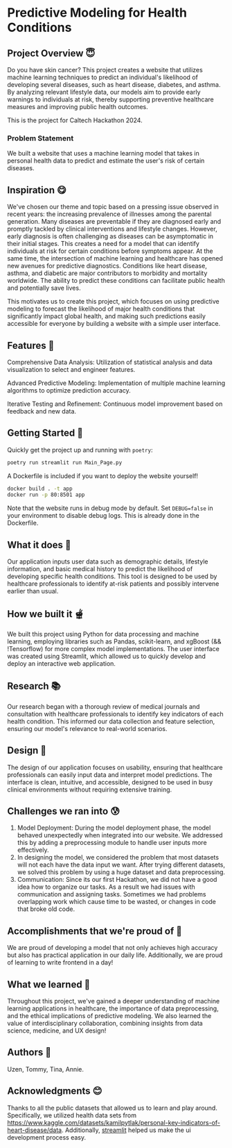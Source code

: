 # Predictive Modeling for Health Conditions
## Project Overview 😇
Do you have skin cancer? This project creates a website that utilizes machine learning techniques to predict an individual's likelihood of developing several diseases, such as heart disease, diabetes, and asthma. By analyzing relevant lifestyle data, our models aim to provide early warnings to individuals at risk, thereby supporting preventive healthcare measures and improving public health outcomes. 

This is the project for Caltech Hackathon 2024. 

### Problem Statement
We built a website that uses a machine learning model that takes in personal health data to predict and estimate the user's risk of certain diseases. 

## Inspiration 😋

We've chosen our theme and topic based on a pressing issue observed in recent years: the increasing prevalence of illnesses among the parental generation. Many diseases are preventable if they are diagnosed early and promptly tackled by clinical interventions and lifestyle changes. However, early diagnosis is often challenging as diseases can be asymptomatic in their initial stages. This creates a need for a model that can identify individuals at risk for certain conditions before symptoms appear. At the same time, the intersection of machine learning and healthcare has opened new avenues for predictive diagnostics. Conditions like heart disease, asthma, and diabetic are major contributors to morbidity and mortality worldwide. The ability to predict these conditions can facilitate public health and potentially save lives. 

This motivates us to create this project, which focuses on using predictive modeling to forecast the likelihood of major health conditions that significantly impact global health, and making such predictions easily accessible for everyone by building a website with a simple user interface.

## Features 🤩
Comprehensive Data Analysis: Utilization of statistical analysis and data visualization to select and engineer features. 

Advanced Predictive Modeling: Implementation of multiple machine learning algorithms to optimize prediction accuracy.

Iterative Testing and Refinement: Continuous model improvement based on feedback and new data.

## Getting Started 🫥
Quickly get the project up and running with `poetry`:
```bash
poetry run streamlit run Main_Page.py
```

A Dockerfile is included if you want to deploy the website yourself!

```bash
docker build . -t app
docker run -p 80:8501 app
```

Note that the website runs in debug mode by default.
Set `DEBUG=false` in your environment to disable debug logs.
This is already done in the Dockerfile.

## What it does 🤔
Our application inputs user data such as demographic details, lifestyle information, and basic medical history to predict the likelihood of developing specific health conditions. 
This tool is designed to be used by healthcare professionals to identify at-risk patients and possibly intervene earlier than usual. 

## How we built it 🫕
We built this project using Python for data processing and machine learning, employing libraries such as Pandas, scikit-learn, and xgBoost (&& !Tensorflow) for more complex model implementations. The user interface was created using Streamlit, which allowed us to quickly develop and deploy an interactive web application.

## Research 📚
Our research began with a thorough review of medical journals and consultation with healthcare professionals to identify key indicators of each health condition. 
This informed our data collection and feature selection, ensuring our model's relevance to real-world scenarios.

## Design 🍡
The design of our application focuses on usability, ensuring that healthcare professionals can easily input data and interpret model predictions. The interface is clean, intuitive, and accessible, designed to be used in busy clinical environments without requiring extensive training.

## Challenges we ran into 😰
1. Model Deployment: During the model deployment phase, the model behaved unexpectedly when integrated into our website. We addressed this by adding a preprocessing module to handle user inputs more effectively. 
2. In designing the model, we considered the problem that most datasets will not each have the data input we want. After trying different datasets, we solved this problem by using a huge dataset and data preprocessing.
3. Communication: Since its our first Hackathon, we did not have a good idea how to organize our tasks. As a result we had issues with communication and assigning tasks. Sometimes we had problems overlapping work which cause time to be wasted, or changes in code that broke old code.

## Accomplishments that we're proud of 🥲
We are proud of developing a model that not only achieves high accuracy but also has practical application in our daily life.
Additionally, we are proud of learning to write frontend in a day!

## What we learned 🤗
Throughout this project, we've gained a deeper understanding of machine learning applications in healthcare, the importance of data preprocessing, and the ethical implications of predictive modeling. We also learned the value of interdisciplinary collaboration, combining insights from data science, medicine, and UX design! 

## Authors 🫡
Uzen, Tommy, Tina, Annie.

## Acknowledgments 😊
Thanks to all the public datasets that allowed us to learn and play around. Specifically, we utilized health data sets from 
https://www.kaggle.com/datasets/kamilpytlak/personal-key-indicators-of-heart-disease/data. 
Additionally, [streamlit](https://streamlit.io/) helped us make the ui development process easy.
